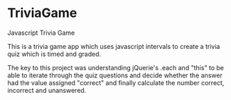 # TriviaGame
Javascript Trivia Game

This is a trivia game app which uses javascript intervals to create a trivia quiz which is timed and graded.

The key to this project was understanding jQuerie's .each and "this" to be able to iterate through the quiz questions
and decide whether the answer had the value assigned "correct" and finally calculate the number correct, incorrect and unanswered.
